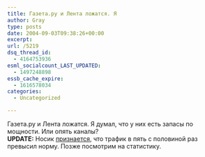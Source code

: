 ```yaml
---
title: Газета.ру и Лента ложатся. Я
author: Gray
type: posts
date: 2004-09-03T09:38:26+00:00
excerpt:
url: /5219
dsq_thread_id:
  - 4164753936
esml_socialcount_LAST_UPDATED:
  - 1497248898
essb_cache_expire:
  - 1616578034
categories:
  - Uncategorized

---
```








Газета.ру и Лента ложатся. Я думал, что у них есть запасы по мощности. Или опять каналы?  
**UPDATE:** Носик <a href="http://www.livejournal.com/users/dolboeb/468881.html" target="_blank">признается</a>, что трафик в пять с половиной раз превысил норму. Позже посмотрим на статистику.